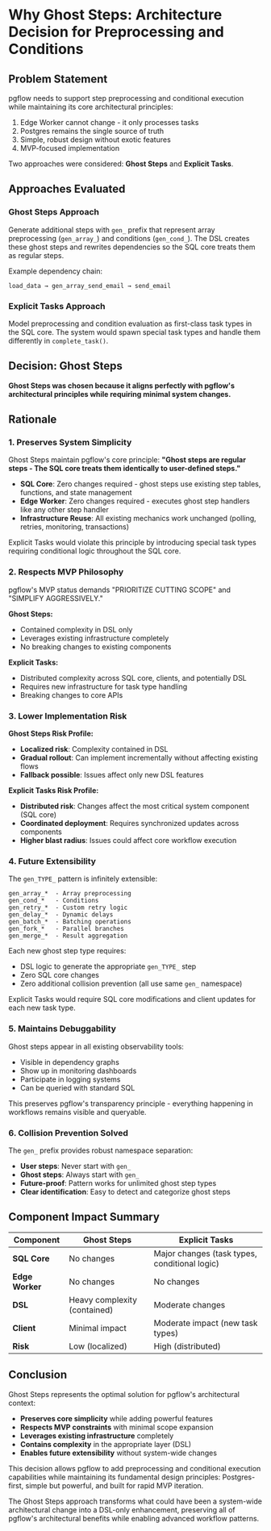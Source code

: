 # Why Ghost Steps: Architecture Decision for Preprocessing and Conditions

## Problem Statement

pgflow needs to support step preprocessing and conditional execution while maintaining its core architectural principles:

1. Edge Worker cannot change - it only processes tasks
2. Postgres remains the single source of truth
3. Simple, robust design without exotic features
4. MVP-focused implementation

Two approaches were considered: **Ghost Steps** and **Explicit Tasks**.

## Approaches Evaluated

### Ghost Steps Approach
Generate additional steps with `gen_` prefix that represent array preprocessing (`gen_array_`) and conditions (`gen_cond_`). The DSL creates these ghost steps and rewrites dependencies so the SQL core treats them as regular steps.

Example dependency chain:
```
load_data → gen_array_send_email → send_email
```

### Explicit Tasks Approach  
Model preprocessing and condition evaluation as first-class task types in the SQL core. The system would spawn special task types and handle them differently in `complete_task()`.

## Decision: Ghost Steps

**Ghost Steps was chosen because it aligns perfectly with pgflow's architectural principles while requiring minimal system changes.**

## Rationale

### 1. Preserves System Simplicity

Ghost Steps maintain pgflow's core principle: **"Ghost steps are regular steps - The SQL core treats them identically to user-defined steps."**

- **SQL Core**: Zero changes required - ghost steps use existing step tables, functions, and state management
- **Edge Worker**: Zero changes required - executes ghost step handlers like any other step handler
- **Infrastructure Reuse**: All existing mechanics work unchanged (polling, retries, monitoring, transactions)

Explicit Tasks would violate this principle by introducing special task types requiring conditional logic throughout the SQL core.

### 2. Respects MVP Philosophy

pgflow's MVP status demands "PRIORITIZE CUTTING SCOPE" and "SIMPLIFY AGGRESSIVELY."

**Ghost Steps:**
- Contained complexity in DSL only
- Leverages existing infrastructure completely  
- No breaking changes to existing components

**Explicit Tasks:**
- Distributed complexity across SQL core, clients, and potentially DSL
- Requires new infrastructure for task type handling
- Breaking changes to core APIs

### 3. Lower Implementation Risk

**Ghost Steps Risk Profile:**
- **Localized risk**: Complexity contained in DSL
- **Gradual rollout**: Can implement incrementally without affecting existing flows
- **Fallback possible**: Issues affect only new DSL features

**Explicit Tasks Risk Profile:**
- **Distributed risk**: Changes affect the most critical system component (SQL core)
- **Coordinated deployment**: Requires synchronized updates across components
- **Higher blast radius**: Issues could affect core workflow execution

### 4. Future Extensibility

The `gen_TYPE_` pattern is infinitely extensible:

```
gen_array_*  - Array preprocessing
gen_cond_*   - Conditions  
gen_retry_*  - Custom retry logic
gen_delay_*  - Dynamic delays
gen_batch_*  - Batching operations
gen_fork_*   - Parallel branches
gen_merge_*  - Result aggregation
```

Each new ghost step type requires:
- DSL logic to generate the appropriate `gen_TYPE_` step
- Zero SQL core changes
- Zero additional collision prevention (all use same `gen_` namespace)

Explicit Tasks would require SQL core modifications and client updates for each new task type.

### 5. Maintains Debuggability

Ghost steps appear in all existing observability tools:
- Visible in dependency graphs
- Show up in monitoring dashboards  
- Participate in logging systems
- Can be queried with standard SQL

This preserves pgflow's transparency principle - everything happening in workflows remains visible and queryable.

### 6. Collision Prevention Solved

The `gen_` prefix provides robust namespace separation:
- **User steps**: Never start with `gen_`
- **Ghost steps**: Always start with `gen_`
- **Future-proof**: Pattern works for unlimited ghost step types
- **Clear identification**: Easy to detect and categorize ghost steps

## Component Impact Summary

| Component | Ghost Steps | Explicit Tasks |
|-----------|-------------|----------------|
| **SQL Core** | No changes | Major changes (task types, conditional logic) |
| **Edge Worker** | No changes | No changes |
| **DSL** | Heavy complexity (contained) | Moderate changes |
| **Client** | Minimal impact | Moderate impact (new task types) |
| **Risk** | Low (localized) | High (distributed) |

## Conclusion

Ghost Steps represents the optimal solution for pgflow's architectural context:

- **Preserves core simplicity** while adding powerful features
- **Respects MVP constraints** with minimal scope expansion  
- **Leverages existing infrastructure** completely
- **Contains complexity** in the appropriate layer (DSL)
- **Enables future extensibility** without system-wide changes

This decision allows pgflow to add preprocessing and conditional execution capabilities while maintaining its fundamental design principles: Postgres-first, simple but powerful, and built for rapid MVP iteration.

The Ghost Steps approach transforms what could have been a system-wide architectural change into a DSL-only enhancement, preserving all of pgflow's architectural benefits while enabling advanced workflow patterns.